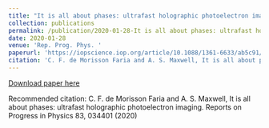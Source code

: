 ```yaml
---
title: "It is all about phases: ultrafast holographic photoelectron imaging"
collection: publications
permalink: /publication/2020-01-28-It is all about phases: ultrafast holographic photoelectron imaging
date: 2020-01-28
venue: 'Rep. Prog. Phys. '
paperurl: 'https://iopscience.iop.org/article/10.1088/1361-6633/ab5c91/meta'
citation: 'C. F. de Morisson Faria and A. S. Maxwell, It is all about phases: ultrafast holographic photoelectron imaging. Reports on Progress in Physics 83, 034401 (2020)'
---
```

[Download paper here](https://iopscience.iop.org/article/10.1088/1361-6633/ab5c91/meta)

Recommended citation: C. F. de Morisson Faria and A. S. Maxwell, It is all about phases: ultrafast holographic photoelectron imaging. Reports on Progress in Physics 83, 034401 (2020)
